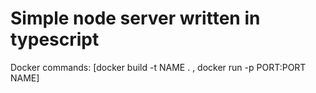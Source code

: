 # Simple node server written in typescript

Docker commands: [docker build -t NAME . , docker run -p PORT:PORT NAME]